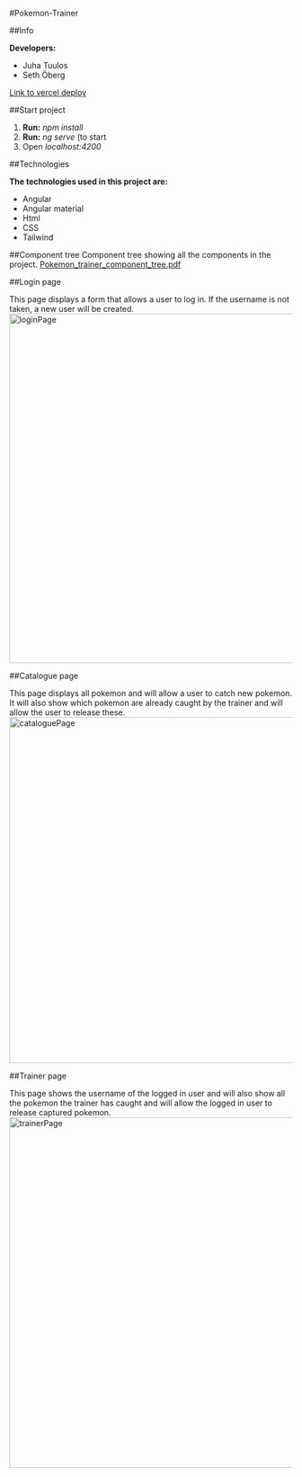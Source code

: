 #Pokemon-Trainer

##Info

**Developers:**
* Juha Tuulos
* Seth Öberg

[Link to vercel deploy](https://angular-pokemon-deployment-dkav1lp6h-jmtuulos.vercel.app/) 

##Start project

1. **Run:** *npm install* 
2. **Run:** *ng serve* (to start 
3. Open *localhost:4200*

##Technologies

**The technologies used in this project are:** 
* Angular 
* Angular material
* Html
* CSS
* Tailwind 


##Component tree
Component tree showing all the components in the project.
[Pokemon_trainer_component_tree.pdf](https://github.com/jmtuulos/Pokemon-Trainer/files/10663191/Pokemon_trainer_component_tree.pdf)


##Login page

This page displays a form that allows a user to log in. If the username is not taken, a new user will be created. 
<img width="620" alt="loginPage" src="https://user-images.githubusercontent.com/48513637/216978988-62db97b6-23fe-4018-9718-83cbe280d27a.png">


##Catalogue page

This page displays all pokemon and will allow a user to catch new pokemon. It will also show which pokemon are already caught by the trainer and will allow the user to release these. 
<img width="614" alt="cataloguePage" src="https://user-images.githubusercontent.com/48513637/216979003-5674d3dc-be14-4d67-a574-0f6d6a836dcf.png">


##Trainer page

This page shows the username of the logged in user and will also show all the pokemon the trainer has caught and will allow the logged in user to release captured pokemon. 
<img width="622" alt="trainerPage" src="https://user-images.githubusercontent.com/48513637/216979034-aa38c536-c116-47d1-9c05-1144be519718.png">

